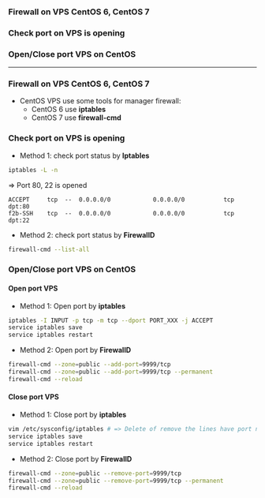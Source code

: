 
### Firewall on VPS CentOS 6, CentOS 7
### Check port on VPS is opening
### Open/Close port VPS on CentOS

---------------------------------------------------------

### Firewall on VPS CentOS 6, CentOS 7

* CentOS VPS use some tools for manager firewall:
  * CentOS 6 use **iptables**
  * CentOS 7 use **firewall-cmd**

### Check port on VPS is opening

* Method 1: check port status by **Iptables**

```sh
iptables -L -n
```

=> Port 80, 22 is opened
```
ACCEPT     tcp  --  0.0.0.0/0            0.0.0.0/0           tcp dpt:80
f2b-SSH    tcp  --  0.0.0.0/0            0.0.0.0/0           tcp dpt:22
```

* Method 2: check port status by **FirewallD**

```sh
firewall-cmd --list-all
```

### Open/Close port VPS on CentOS

#### Open port VPS

* Method 1: Open port by **iptables**

```sh
iptables -I INPUT -p tcp -m tcp --dport PORT_XXX -j ACCEPT
service iptables save
service iptables restart
````
* Method 2: Open port by **FirewallD**

```sh
firewall-cmd --zone=public --add-port=9999/tcp
firewall-cmd --zone=public --add-port=9999/tcp --permanent
firewall-cmd --reload
```

#### Close port VPS

* Method 1: Close port by **iptables**

```sh
vim /etc/sysconfig/iptables # => Delete of remove the lines have port need to close
service iptables save
service iptables restart
```

* Method 2: Close port by **FirewallD**

```sh
firewall-cmd --zone=public --remove-port=9999/tcp
firewall-cmd --zone=public --remove-port=9999/tcp --permanent
firewall-cmd --reload
```










